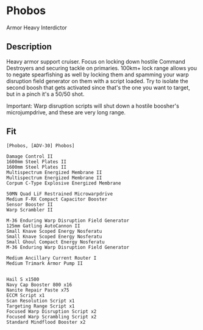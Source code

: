 # Phobos

Armor Heavy Interdictor

## Description
Heavy armor support cruiser. Focus on locking down hostile Command Destroyers and securing tackle on primaries. 100km+ lock range allows you to negate spearfishing as well by locking them and spamming your warp disruption field generator on them with a script loaded. Try to isolate the second boosh that gets activated since that's the one you want to target, but in a pinch it's a 50/50 shot.

Important: Warp disruption scripts will shut down a hostile boosher's microjumpdrive, and these are very long range.

## Fit
```
[Phobos, [ADV-30] Phobos]

Damage Control II
1600mm Steel Plates II
1600mm Steel Plates II
Multispectrum Energized Membrane II
Multispectrum Energized Membrane II
Corpum C-Type Explosive Energized Membrane

50MN Quad LiF Restrained Microwarpdrive
Medium F-RX Compact Capacitor Booster
Sensor Booster II
Warp Scrambler II

M-36 Enduring Warp Disruption Field Generator
125mm Gatling AutoCannon II
Small Knave Scoped Energy Nosferatu
Small Knave Scoped Energy Nosferatu
Small Ghoul Compact Energy Nosferatu
M-36 Enduring Warp Disruption Field Generator

Medium Ancillary Current Router I
Medium Trimark Armor Pump II


Hail S x1500
Navy Cap Booster 800 x16
Nanite Repair Paste x75
ECCM Script x1
Scan Resolution Script x1
Targeting Range Script x1
Focused Warp Disruption Script x2
Focused Warp Scrambling Script x2
Standard Mindflood Booster x2
```